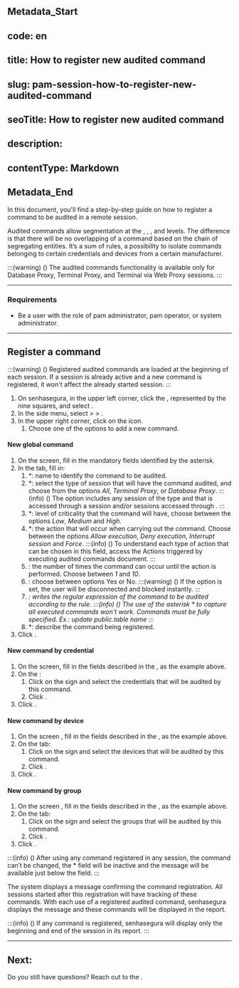 ## Metadata_Start 
## code: en
## title: How to register new audited command 
## slug: pam-session-how-to-register-new-audited-command 
## seoTitle: How to register new audited command 
## description:  
## contentType: Markdown 
## Metadata_End
In this document, you'll find a step-by-step guide on how to register a command to be audited in a remote session.

Audited commands allow segmentation at the , , , and  levels. The difference is that there will be no overlapping of a command based on the chain of segregating entities. It’s a sum of rules, a possibility to isolate commands belonging to certain credentials and devices from a certain manufacturer.


:::(warning) ()
The audited commands functionality is available only for Database Proxy, Terminal Proxy, and Terminal via Web Proxy sessions.
:::

---
### Requirements

* Be a user with the role of pam administrator, pam operator, or system administrator.

---
## Register a command
:::(warning) ()
Registered audited commands are loaded at the beginning of each session. If a session is already active and a new command is registered, it won't affect the already started session.
:::

1. On senhasegura, in the upper left corner, click the , represented by the nine squares, and select .
2. In the side menu, select  >  > .
3. In the upper right corner, click on the  icon.
    1. Choose one of the options to add a new command.

#### New global command

1. On the  screen, fill in the mandatory fields identified by the asterisk.
2. In the  tab, fill in:
    1. *: name to identify the command to be audited.
    2. *: select the type of session that will have the command audited, and choose from the options *All*, *Terminal Proxy*, or *Database Proxy*.
        :::(info) ()
        The option  includes any session of the type  and  that is accessed through a session  and/or sessions accessed through .
        :::
    3. *: level of criticality that the command will have, choose between the options *Low*, *Medium* and *High*.
    4. *: the action that will occur when carrying out the command. Choose between the options *Allow execution*, *Deny execution*, *Interrupt session* and *Force*.
        :::(info) ()
        To understand each type of action that can be chosen in this field, access the Actions triggered by executing audited commands document.
        :::
    5. : the number of times the command can occur until the action is performed. Choose between *1* and *10*.
    6. : choose between options Yes or No.
        :::(warning) ()
        If the  option is set, the user will be disconnected and blocked instantly.
        :::
    8. *: writes the regular expression of the command to be audited according to the rule.
        :::(info) ()
        The use of the asterisk * to capture all executed commands won't work. Commands must be fully specified. Ex.: update public\.table name*
        :::
    8. *: describe the command being registered.
3. Click .

#### New command by credential

1. On the  screen, fill in the fields described in the , as the example above.
2. On the :
    1. Click on the  sign and select the credentials that will be audited by this command.
    2. Click .
3. Click .

#### New command by device

1. On the screen , fill in the fields described in the , as the example above.
2. On the  tab:
    1. Click on the  sign and select the devices that will be audited by this command.
    2. Click .
3. Click .

#### New command by group

1. On the screen , fill in the fields described in the , as the example above.
2. On the  tab:
    1. Click on the  sign and select the groups that will be audited by this command.
    2. Click .
3. Click .

:::(info) ()
After using any command registered in any session, the command can’t be changed, the * field will be inactive and the message  will be available just below the field.
:::

The system displays a message confirming the command registration. All sessions started after this registration will have tracking of these commands. With each use of a registered audited command, senhasegura displays the message  and these commands will be displayed in the  report.

:::(info) ()
If any command is registered, senhasegura will display only the beginning and end of the session in its  report.
:::


---
## Next:





Do you still have questions? Reach out to the .